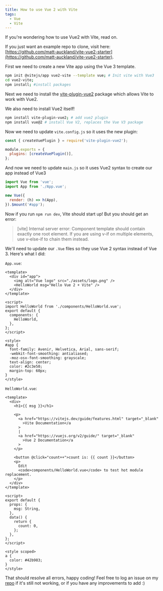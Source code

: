 ```yaml
---
title: How to use Vue 2 with Vite
tags:
  - Vue
  - Vite
---
```


If you're wondering how to use Vue2 with Vite, read on.

If you just want an example repo to clone, visit here: [https://github.com/matt-auckland/vite-vue2-starter](https://github.com/matt-auckland/vite-vue2-starter).

First we need to create a new Vite app using the Vue 3 template.

```bash
npm init @vitejs/app vue2-vite --template vue; # Init vite with Vue3
cd vue2-vite;
npm install; #install packages
```

Next we need to install the [vite-plugin-vue2](https://github.com/underfin/vite-plugin-vue2) package which allows Vite to work with Vue2.

We also need to install Vue2 itself!

```bash
npm install vite-plugin-vue2; # add vue2 plugin
npm install vue@2 # install Vue V2, replaces the Vue V3 package
```

Now we need to update `vite.config.js` so it uses the new plugin:

```javascript
const { createVuePlugin } = require('vite-plugin-vue2');

module.exports = {
  plugins: [createVuePlugin()],
};
```

And now we need to update `main.js` so it uses Vue2 syntax to create our app instead of Vue3

```javascript
import Vue from 'vue';
import App from './App.vue';

new Vue({
  render: (h) => h(App),
}).$mount('#app');
```

Now if you run `npm run dev`, Vite should start up! But you should get an error:

> [vite] Internal server error: Component template should contain exactly one root element. If you are using v-if on multiple elements, use v-else-if to chain them instead.

We'll need to update our `.Vue` files so they use Vue 2 syntax instead of Vue 3. Here's what I did:

`App.vue`:

```vue
<template>
  <div id="app">
    <img alt="Vue logo" src="./assets/logo.png" />
    <HelloWorld msg="Hello Vue 2 + Vite" />
  </div>
</template>

<script>
import HelloWorld from './components/HelloWorld.vue';
export default {
  components: {
    HelloWorld,
  },
};
</script>

<style>
#app {
  font-family: Avenir, Helvetica, Arial, sans-serif;
  -webkit-font-smoothing: antialiased;
  -moz-osx-font-smoothing: grayscale;
  text-align: center;
  color: #2c3e50;
  margin-top: 60px;
}
</style>
```

`HelloWorld.vue`:

```vue
<template>
  <div>
    <h1>{{ msg }}</h1>

    <p>
      <a href="https://vitejs.dev/guide/features.html" target="_blank"
        >Vite Documentation</a
      >
      |
      <a href="https://vuejs.org/v2/guide/" target="_blank"
        >Vue 2 Documentation</a
      >
    </p>

    <button @click="count++">count is: {{ count }}</button>
    <p>
      Edit
      <code>components/HelloWorld.vue</code> to test hot module replacement.
    </p>
  </div>
</template>

<script>
export default {
  props: {
    msg: String,
  },
  data() {
    return {
      count: 0,
    };
  },
};
</script>

<style scoped>
a {
  color: #42b983;
}
</style>
```

That should resolve all errors, happy coding!
Feel free to log an issue on my [repo](https://github.com/matt-auckland/vite-vue2-starter) if it's still not working, or if you have any improvements to add :)
